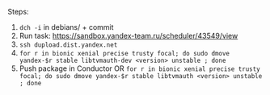 Steps:
1. `dch -i` in debians/ + commit
2. Run task: https://sandbox.yandex-team.ru/scheduler/43549/view
3. `ssh dupload.dist.yandex.net`
4. `for r in bionic xenial precise trusty focal; do sudo dmove yandex-$r stable libtvmauth-dev <version> unstable ; done`
5. Push package in Conductor OR `for r in bionic xenial precise trusty focal; do sudo dmove yandex-$r stable libtvmauth <version> unstable ; done`
